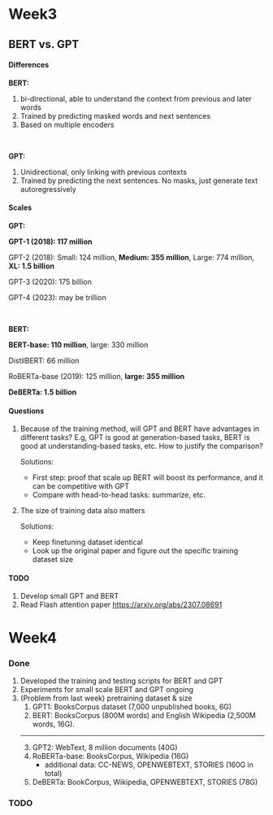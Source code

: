 # Week3
## BERT vs. GPT
#### Differences
**BERT:**
1. bi-directional, able to understand the context from previous and later words
2. Trained by predicting masked words and next sentences
3. Based on multiple encoders
   
<br>

**GPT:** 
1. Unidirectional, only linking with previous contexts
2. Trained by predicting the next sentences. No masks, just generate text autoregressively

#### Scales
**GPT:**

**GPT-1 (2018): 117 million**

GPT-2 (2018): Small: 124 million, **Medium: 355 million**, Large: 774 million, **XL: 1.5 billion**

GPT-3 (2020): 175 billion

GPT-4 (2023): may be trillion

<br>

**BERT:**

**BERT-base: 110 million**, large: 330 million

DistilBERT: 66 million

RoBERTa-base (2019): 125 million, **large: 355 million**

**DeBERTa: 1.5 billion**

#### Questions
1. Because of the training method, will GPT and BERT have advantages in different tasks? E.g, GPT is good at generation-based tasks, BERT is good at understanding-based tasks, etc. How to justify the comparison?
  
    Solutions:

     - First step: proof that scale up BERT will boost its performance, and it can be competitive with GPT
     - Compare with head-to-head tasks: summarize, etc.
1. The size of training data also matters
    
    Solutions:
    
     - Keep finetuning dataset identical
     - Look up the original paper and figure out the specific training dataset size

#### TODO
1. Develop small GPT and BERT
2. Read Flash attention paper https://arxiv.org/abs/2307.08691

# Week4
### Done
1. Developed the training and testing scripts for BERT and GPT
2. Experiments for small scale BERT and GPT ongoing
3. (Problem from last week) pretraining dataset & size
   1. GPT1: BooksCorpus dataset (7,000 unpublished books, 6G)
   2. BERT: BooksCorpus (800M words) and English Wikipedia (2,500M words, 16G).
   ---
   3. GPT2: WebText, 8 million documents (40G)
   4. RoBERTa-base: BooksCorpus, Wikipedia (16G)
      - additional data: CC-NEWS, OPENWEBTEXT, STORIES (160G in total)
   5. DeBERTa: BookCorpus, Wikipedia, OPENWEBTEXT, STORIES (78G)

### TODO
